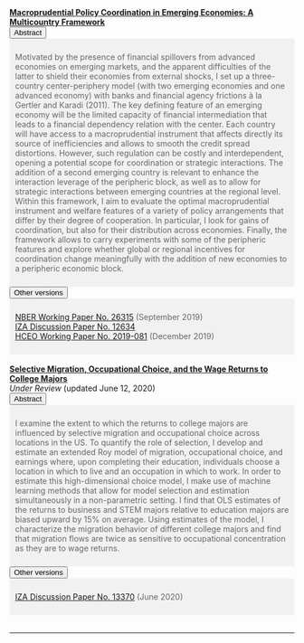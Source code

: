 
 <section>      

   <p style="margin:0"> <a style="margin:0; font-size:100%; font-weight:bold" href="https://tyleransom.github.io/research/divergent.pdf">Macroprudential Policy Coordination in Emerging Economies: A Multicountry Framework</a> <br><button class="accordion"> 
    Abstract   
    </button>   
    <div class="panel" style="background-color: #F1F1F1; color: #666; padding: 10px;"><p> Motivated by the presence of financial spillovers from advanced economies on emerging markets, and the apparent difficulties of the latter to shield their economies from external shocks, I set up a three-country center-periphery model (with two emerging economies and one advanced economy) with banks and financial agency frictions à la Gertler and Karadi (2011). The key defining feature of an emerging economy will be the limited capacity of financial intermediation that leads to a financial dependency relation with the center. Each country will have access to a macroprudential instrument that affects directly its source of inefficiencies and allows to smooth the credit spread distortions. However, such regulation can be costly and interdependent, opening a potential scope for
coordination or strategic interactions. The addition of a second emerging country is relevant to enhance the interaction leverage of the peripheric block, as well
as to allow for strategic interactions between emerging countries at the regional level. Within this framework, I aim to evaluate the optimal macroprudential
instrument and welfare features of a variety of policy arrangements that differ by their degree of cooperation. In particular, I look for gains of coordination, but also
for their distribution across economies. Finally, the framework allows to carry experiments with some of the peripheric features and explore whether global or
regional incentives for coordination change meaningfully with the addition of new economies to a peripheric economic block. </p></div>
    <p style="margin:0"><button class="accordion">
      Other versions
    </button>
    <div class="panel" style="background-color: #F1F1F1; color: #666; padding: 10px;"><p> <a href="http://www.nber.org/papers/w26315">NBER Working Paper No. 26315</a> (September 2019) <br> <a href="https://www.iza.org/publications/dp/12634/divergent-the-time-path-of-legacy-and-athlete-admissions-at-harvard">IZA Discussion Paper No. 12634</a> <br> <a href="https://hceconomics.uchicago.edu/research/working-paper/divergent-time-path-legacy-and-athlete-admissions-harvard">HCEO Working Paper No. 2019-081</a> (December 2019) </p></div><br>

   <p style="margin:0"> <a style="margin:0; font-size:100%; font-weight:bold" href="https://tyleransom.github.io/research/roymajors.pdf">Selective Migration, Occupational Choice, and the Wage Returns to College Majors</a> <br> <i>Under Review</i> (updated June 12, 2020) <br><button class="accordion">
      Abstract
    </button>
    <div class="panel" style="background-color: #F1F1F1; color: #666; padding: 10px;"><p> I examine the extent to which the returns to college majors are influenced by selective migration and occupational choice across locations in the US. To quantify the role of selection, I develop and estimate an extended Roy model of migration, occupational choice, and earnings where, upon completing their education, individuals choose a location in which to live and an occupation in which to work. In order to estimate this high-dimensional choice model, I make use of machine learning methods that allow for model selection and estimation simultaneously in a non-parametric setting. I find that OLS estimates of the returns to business and STEM majors relative to education majors are biased upward by 15% on average. Using estimates of the model, I characterize the migration behavior of different college majors and find that migration flows are twice as sensitive to occupational concentration as they are to wage returns.</p></div>
    <p style="margin:0"><button class="accordion">
      Other versions
    </button>
    <div class="panel" style="background-color: #F1F1F1; color: #666; padding: 10px;"><p> <a href="https://www.iza.org/publications/dp/13370/selective-migration-occupational-choice-and-the-wage-returns-to-college-majors">IZA Discussion Paper No. 13370</a> (June 2020) </p></div><br>

   <hr>
 </section>

